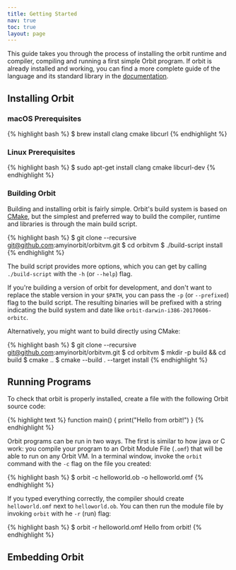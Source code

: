 ```yaml
---
title: Getting Started
nav: true
toc: true
layout: page
---
```


This guide takes you through the process of installing the orbit runtime and compiler, compiling and running a first simple Orbit program. If orbit is already installed and working, you can find a more complete guide of the language and its standard library in the [documentation](/docuementation).

## Installing Orbit

### macOS Prerequisites

{% highlight bash %}
$ brew install clang cmake libcurl
{% endhighlight %}


### Linux Prerequisites

{% highlight bash %}
$ sudo apt-get install clang cmake libcurl-dev
{% endhighlight %}

### Building Orbit

Building and installing orbit is fairly simple. Orbit's build system is based on [CMake](https://cmake.org), but the simplest and preferred way to build the compiler, runtime and libraries is through the main build script.

{% highlight bash %}
$ git clone --recursive git@github.com:amyinorbit/orbitvm.git
$ cd orbitvm
$ ./build-script install
{% endhighlight %}

The build script provides more options, which you can get by calling `./build-script` with the `-h` (or `--help`) flag.

If you're building a version of orbit for development, and don't want to replace the stable version in your `$PATH`, you can pass the `-p` (or `--prefixed`) flag to the build script. The resulting binaries will be prefixed with a string indicating the build system and date like `orbit-darwin-i386-20170606-orbitc`.

Alternatively, you might want to build directly using CMake:

{% highlight bash %}
$ git clone --recursive git@github.com:amyinorbit/orbitvm.git
$ cd orbitvm
$ mkdir -p build && cd build
$ cmake ..
$ cmake --build . --target install
{% endhighlight %}

## Running Programs

To check that orbit is properly installed, create a file with the following Orbit source code:

{% highlight text %}
function main() {
    print("Hello from orbit!")
}
{% endhighlight %}

Orbit programs can be run in two ways. The first is similar to how java or C work: you compile your program to an Orbit Module File (`.omf`) that will be able to run on any Orbit VM. In a terminal window, invoke the `orbit` command with the `-c` flag on the file you created:

{% highlight bash %}
$ orbit -c helloworld.ob -o helloworld.omf
{% endhighlight %}

If you typed everything correctly, the compiler should create `helloworld.omf` next to `helloworld.ob`. You can then run the module file by invoking `orbit` with he `-r` (run) flag:

{% highlight bash %}
$ orbit -r helloworld.omf
Hello from orbit!
{% endhighlight %}

## Embedding Orbit
